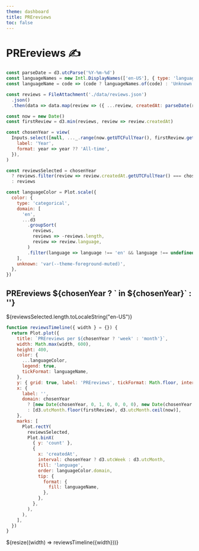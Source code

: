 ```yaml
---
theme: dashboard
title: PREreviews
toc: false
---
```


# PREreviews ✍️

```js
const parseDate = d3.utcParse('%Y-%m-%d')
const languageNames = new Intl.DisplayNames(['en-US'], { type: 'language' })
const languageName = code => (code ? languageNames.of(code) : 'Unknown')

const reviews = FileAttachment('./data/reviews.json')
  .json()
  .then(data => data.map(review => ({ ...review, createdAt: parseDate(review.createdAt) })))
```

```js
const now = new Date()
const firstReview = d3.min(reviews, review => review.createdAt)
```

```js
const chosenYear = view(
  Inputs.select([null, ..._.range(now.getUTCFullYear(), firstReview.getUTCFullYear() - 1)], {
    label: 'Year',
    format: year => year ?? 'All-time',
  }),
)
```

```js
const reviewsSelected = chosenYear
  ? reviews.filter(review => review.createdAt.getUTCFullYear() === chosenYear)
  : reviews

const languageColor = Plot.scale({
  color: {
    type: 'categorical',
    domain: [
      'en',
      ...d3
        .groupSort(
          reviews,
          reviews => -reviews.length,
          review => review.language,
        )
        .filter(language => language !== 'en' && language !== undefined),
    ],
    unknown: 'var(--theme-foreground-muted)',
  },
})
```

<div class="grid grid-cols-4">
  <div class="card">
    <h2>PREreviews ${chosenYear ? ` in ${chosenYear}` : ''}</h2>
    <span class="big">${reviewsSelected.length.toLocaleString("en-US")}</span>
  </div>
</div>

```js
function reviewsTimeline({ width } = {}) {
  return Plot.plot({
    title: `PREreviews per ${chosenYear ? 'week' : 'month'}`,
    width: Math.max(width, 600),
    height: 400,
    color: {
      ...languageColor,
      legend: true,
      tickFormat: languageName,
    },
    y: { grid: true, label: 'PREreviews', tickFormat: Math.floor, interval: 1 },
    x: {
      label: '',
      domain: chosenYear
        ? [new Date(chosenYear, 0, 1, 0, 0, 0, 0), new Date(chosenYear + 1, 0, 1, 0, 0, 0, 0)]
        : [d3.utcMonth.floor(firstReview), d3.utcMonth.ceil(now)],
    },
    marks: [
      Plot.rectY(
        reviewsSelected,
        Plot.binX(
          { y: 'count' },
          {
            x: 'createdAt',
            interval: chosenYear ? d3.utcWeek : d3.utcMonth,
            fill: 'language',
            order: languageColor.domain,
            tip: {
              format: {
                fill: languageName,
              },
            },
          },
        ),
      ),
    ],
  })
}
```

<div class="grid grid-cols-1">
  <div class="card">
    ${resize((width) => reviewsTimeline({width}))}
  </div>
</div>
